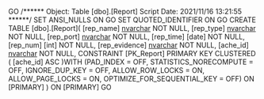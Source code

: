 GO
/****** Object:  Table [dbo].[Report]    Script Date: 2021/11/16 13:21:55 ******/
SET ANSI_NULLS ON
GO
SET QUOTED_IDENTIFIER ON
GO
CREATE TABLE [dbo].[Report](
	[rep_name] [nvarchar](50) NOT NULL,
	[rep_type] [nvarchar](50) NOT NULL,
	[rep_port] [nvarchar](50) NOT NULL,
	[rep_time] [date] NOT NULL,
	[rep_num] [int] NOT NULL,
	[rep_evidence] [nvarchar](100) NOT NULL,
	[ache_id] [nvarchar](50) NOT NULL,
 CONSTRAINT [PK_Report] PRIMARY KEY CLUSTERED 
(
	[ache_id] ASC
)WITH (PAD_INDEX = OFF, STATISTICS_NORECOMPUTE = OFF, IGNORE_DUP_KEY = OFF, ALLOW_ROW_LOCKS = ON, ALLOW_PAGE_LOCKS = ON, OPTIMIZE_FOR_SEQUENTIAL_KEY = OFF) ON [PRIMARY]
) ON [PRIMARY]
GO
